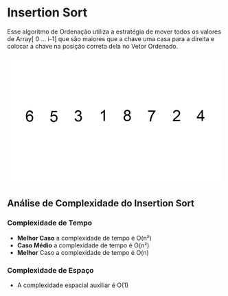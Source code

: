 # Insertion Sort

Esse algoritmo de Ordenação utiliza a estratégia de mover todos os valores de Array[ 0 ... i-1\] que são maiores que a chave uma casa para a direita e colocar a chave na posição correta dela no Vetor Ordenado.

![](https://github.com/sc-math/Sort-Algorithms/blob/main/Insertion%20Sort/gif/Insertion-sort-exemple.gif)

## Análise de Complexidade do Insertion Sort

### Complexidade de Tempo
- **Melhor Caso** a complexidade de tempo é O(n²)
- **Caso Médio** a complexidade de tempo é O(n²)
- **Melhor** Caso a complexidade de tempo é O(n)

### Complexidade de Espaço

- A complexidade espacial auxiliar é O(1)
